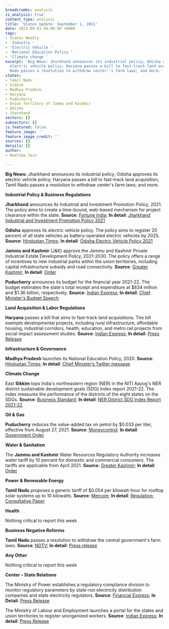 ```yaml
---
breadcrumbs: analysis
is_analysis: true
content_type: analysis
title: 'States Update: September 1, 2021'
date: 2021-09-01 04:00:00 +0000
tags:
- States Weekly
- 'Industry '
- 'Electric Vehicle '
- 'National Education Policy '
- 'Climate change '
excerpt: 'Big News: Jharkhand announces its industrial policy; Odisha approves its
  electric vehicle policy; Haryana passes a bill to fast-track land acquisition; Tamil
  Nadu passes a resolution to withdraw center''s farm laws; and more.'
states:
- Tamil Nadu
- Sikkim
- Madhya Pradesh
- Haryana
- Puducherry
- Union Territory of Jammu and Kashmir
- Odisha
- Jharkhand
sectors: []
subsectors: []
is_featured: false
feature_image: ''
feature_image_credit: ''
sources: []
details: []
author:
- Neelima Jain

---
```

**Big News:** Jharkhand announces its industrial policy; Odisha approves its electric vehicle policy; Haryana passes a bill to fast-track land acquisition; Tamil Nadu passes a resolution to withdraw center's farm laws; and more.

**Industrial Policy & Business Regulations**

**Jharkhand** announces its Industrial and Investment Promotion Policy, 2021. The policy aims to create a time-bound, web-based mechanism for project clearance within the state. **Source**: [Fortune India](https://www.fortuneindia.com/macro/hemant-soren-unveils-draft-ev-policy-in-delhi/105786); **In detail**: [Jharkhand Industrial and Investment Promotion Policy 2021](https://jharkhandindustry.gov.in/sites/default/files/JIIPP2021.pdf)

**Odisha** approves its electric vehicle policy. The policy aims to register 20 percent of all state vehicles as battery-operated electric vehicles by 2025. **Source**: [Hindustan Times](https://www.hindustantimes.com/cities/others/odisha-becomes-10th-state-to-announce-policy-on-electric-vehicles-101630128394882.html); **In detail**: [Odisha Electric Vehicle Policy 2021](https://ct.odisha.gov.in/sites/default/files/2021-02/1360_1.pdf)

**Jammu and Kashmir** (J&K) approve the Jammu and Kashmir Private Industrial Estate Development Policy, 2021-2030. The policy offers a range of incentives to new industrial parks within the union territories, including capital infrastructure subsidy and road connectivity. **Source**: [Greater Kashmir](https://www.greaterkashmir.com/todays-paper/front-page/in-a-first-industrial-estates-in-jk-to-come-up-in-ppp-mode); **In detail**: [Order](http://jkindustriescommerce.nic.in/Orders%202021/162%20IND%20OF%202021.pdf)

**Puducherry** announces its budget for the financial year 2021-22. The budget estimates the state's total receipt and expenditure at $834 million and $1.36 billion, respectively. **Source**: [Indian Express](https://indianexpress.com/article/cities/chennai/puducherry-cm-tables-rs-9924-crore-budget-says-government-will-work-towards-100-literacy-7472469/); **In detail**: [Chief Minister's Budget Speech](https://www.py.gov.in/sites/default/files/cm-budget-2021-speech-english-final.pdf)

**Land Acquisition & Labor Regulations**

**Haryana** passes a bill that aims to fast-track land acquisitions. The bill exempts developmental projects, including rural infrastructure, affordable housing, industrial corridors, health, education, and metro rail projects from social impact assessment studies. **Source**: [Indian Express](https://indianexpress.com/article/cities/chandigarh/haryana-clears-bill-to-speed-up-land-acquisition-cong-calls-it-black-law-7469280/); **In detail**: [Press Release](https://www.haryanacmoffice.gov.in/index.php/24-august-2021-4)

**Infrastructure & Governance**

**Madhya Pradesh** launches its National Education Policy, 2020. **Source**: [Hindustan Times](https://www.hindustantimes.com/education/news/madhya-pradesh-government-implements-nep-2020-101629971060918.html); **In detail**: [Chief Minister’s Twitter message](https://twitter.com/ChouhanShivraj/status/1430777662679642113)

**Climate Change**

East **Sikkim** tops India's northeastern region (NER) in the NITI Aayog's NER district sustainable development goals (SDG) index report 2021-22. The index measures the performance of the districts of the eight states on the SDGs. **Source**: [Business Standard](https://www.business-standard.com/article/economy-policy/niti-aayog-releases-ner-district-sdg-index-report-east-sikkim-tops-chart-121082601260_1.html); **In detail**: [NER District SDG Index Report 2021-22](https://www.niti.gov.in/sites/default/files/2021-08/NER_SDG_Index_NITI_26082021.pdf)

**Oil & Gas**

**Puducherry** reduces the value-added tax on petrol by $0.033 per liter, effective from August 27, 2021. **Source**: [Moneycontrol](https://www.moneycontrol.com/news/india/after-tamil-nadu-puducherry-cuts-vat-on-petrol-by-3-price-to-drop-below-rs-100-7390001.html); **In detail**: [Government Order](https://gst.py.gov.in/sites/default/files/goms26dt26082021.pdf)

**Water & Sanitation**

The **Jammu and Kashmir** Water Resources Regulatory Authority increases water tariff by 10 percent for domestic and commercial consumers. The tariffs are applicable from April 2021. **Source**: [Greater Kashmir](https://www.greaterkashmir.com/todays-paper/front-page/water-tariff-hiked-by-10-in-jk); **In detail**: [Order](http://jkswrra.nic.in/Orders/Tariff%20Order%20No.%2075.pdf)

**Power & Renewable Energy**

**Tamil Nadu** proposes a generic tariff of $0.054 per kilowatt-hour for rooftop solar systems up to 10 kilowatts. **Source**: [Mercom](https://mercomindia.com/tamil-nadu-generic-tariff-ooftop-solar/); **In detail**: [Regulation](http://www.tnerc.gov.in/PressRelease/files/PR-170820211645Eng.pdf); [Consultative Paper](http://www.tnerc.gov.in/PressRelease/files/PR-170820211740Eng.pdf)

**Health**

Nothing critical to report this week

**Business Negative Reforms**

**Tamil Nadu** passes a resolution to withdraw the central government's farm laws. **Source**: [NDTV](https://www.ndtv.com/tamil-nadu-news/tamil-nadu-assembly-adopts-resolution-against-centres-farm-laws-aiadmk-bjp-walk-out-2521522); **In detail**: [Press release](https://cms.tn.gov.in/sites/default/files/press_release/pr280821d.jpg)

**Any Other**

Nothing critical to report this week

**Center – State Relations**

The Ministry of Power establishes a regulatory compliance division to monitor regulatory parameters by state-run electricity distribution companies and state electricity regulators. **Source**: [Financial Express](https://www.financialexpress.com/industry/power-ministry-sets-up-regulatory-compliance-division-for-monitoring/2318609/); **In Detail**: [Press Release](https://pib.gov.in/PressReleasePage.aspx?PRID=1749247)

The Ministry of Labour and Employment launches a portal for the states and union territories to register unorganized workers. **Source**: [Indian Express](https://indianexpress.com/article/business/economy/to-register-unorganised-workers-govt-launches-e-shram-7472696/); **In detail**: [Press Release](https://pib.gov.in/PressReleasePage.aspx?PRID=1749294)